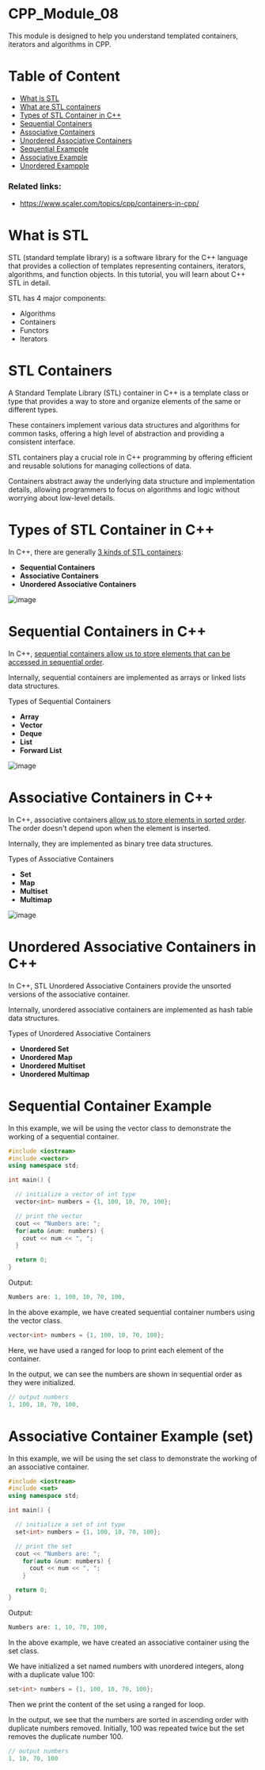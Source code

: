 # CPP_Module_08
 This module is designed to help you understand templated containers, iterators and algorithms in CPP. 


# Table of Content

- [What is STL](#stl)
- [What are STL containers](#containers)
- [Types of STL Container in C++](#types)
- [Sequential Containers](#sequential)
- [Associative Containers](#associative)
- [Unordered Associative Containers](#unordered)
- [Sequential Exampple](#sequential_example)
- [Associative Example](#associative_example)
- [Unordered Exampple](#unordered_example)

### Related links:
- https://www.scaler.com/topics/cpp/containers-in-cpp/

<a id="stl"></a>
# What is STL

STL (standard template library) is a software library for the C++ language that provides a collection of templates representing containers, iterators, algorithms, and function objects. In this tutorial, you will learn about C++ STL in detail.

STL has 4 major components:

- Algorithms
- Containers
- Functors
- Iterators

<a id="containers"></a>
# STL Containers

A Standard Template Library (STL) container in C++ is a template class or type that provides a way to store and organize elements of the same or different types. 

These containers implement various data structures and algorithms for common tasks, offering a high level of abstraction and providing a consistent interface. 

STL containers play a crucial role in C++ programming by offering efficient and reusable solutions for managing collections of data.

Containers abstract away the underlying data structure and implementation details, allowing programmers to focus on algorithms and logic without worrying about low-level details.

<a id="types"></a>
# Types of STL Container in C++

In C++, there are generally <ins>3 kinds of STL containers</ins>:

   - **Sequential Containers**
   - **Associative Containers**
   - **Unordered Associative Containers**

 ![image](https://github.com/izzypt/CPP_Module_08/assets/73948790/8869a758-5c09-4093-aaec-f0fe201b1778)


<a id="sequential"></a>
# Sequential Containers in C++

In C++, <ins>sequential containers allow us to store elements that can be accessed in sequential order</ins>.

Internally, sequential containers are implemented as arrays or linked lists data structures.

Types of Sequential Containers

   - **Array**
   - **Vector**
   - **Deque**
   - **List**
   - **Forward List**

![image](https://github.com/izzypt/CPP_Module_08/assets/73948790/6d8f1d41-c2c2-451e-a3b1-6459452de18b)


<a id="associative"></a>
# Associative Containers in C++

In C++, associative containers <ins>allow us to store elements in sorted order</ins>. The order doesn't depend upon when the element is inserted.

Internally, they are implemented as binary tree data structures.

Types of Associative Containers

   - **Set**
   - **Map**
   - **Multiset**
   - **Multimap**

![image](https://github.com/izzypt/CPP_Module_08/assets/73948790/07312051-ec3b-47df-897e-b5c3fc13d2e8)

<a id="unordered"></a>
# Unordered Associative Containers in C++

In C++, STL Unordered Associative Containers provide the unsorted versions of the associative container.

Internally, unordered associative containers are implemented as hash table data structures.

Types of Unordered Associative Containers

   - **Unordered Set**
   - **Unordered Map**
   - **Unordered Multiset**
   - **Unordered Multimap**

<a id="sequential_example"></a>
# Sequential Container Example

In this example, we will be using the vector class to demonstrate the working of a sequential container.

```cpp
#include <iostream>
#include <vector>
using namespace std;

int main() {

  // initialize a vector of int type
  vector<int> numbers = {1, 100, 10, 70, 100};

  // print the vector
  cout << "Numbers are: ";
  for(auto &num: numbers) {
    cout << num << ", ";
  }

  return 0;
}
```

Output:

```cpp
Numbers are: 1, 100, 10, 70, 100,
```
In the above example, we have created sequential container numbers using the vector class.

```cpp
vector<int> numbers = {1, 100, 10, 70, 100};
```
Here, we have used a ranged for loop to print each element of the container.

In the output, we can see the numbers are shown in sequential order as they were initialized.
```cpp
// output numbers
1, 100, 10, 70, 100,
```
<a id="associative_example"></a>
# Associative Container Example (set)
In this example, we will be using the set class to demonstrate the working of an associative container.

```cpp
#include <iostream>
#include <set>
using namespace std;

int main() {

  // initialize a set of int type
  set<int> numbers = {1, 100, 10, 70, 100};

  // print the set
  cout << "Numbers are: ";
    for(auto &num: numbers) {
      cout << num << ", ";
    }

  return 0;
}
```
Output:

```cpp
Numbers are: 1, 10, 70, 100,
```
In the above example, we have created an associative container using the set class.

We have initialized a set named numbers with unordered integers, along with a duplicate value 100:

```cpp
set<int> numbers = {1, 100, 10, 70, 100};
```
Then we print the content of the set using a ranged for loop.

In the output, we see that the numbers are sorted in ascending order with duplicate numbers removed. Initially, 100 was repeated twice but the set removes the duplicate number 100.

```cpp
// output numbers
1, 10, 70, 100
```
